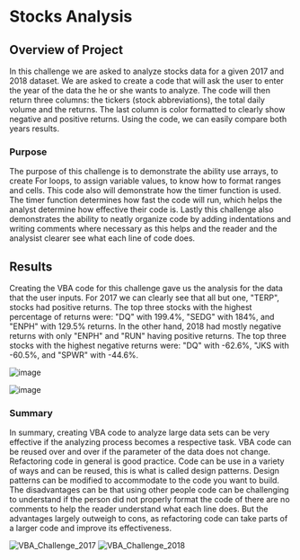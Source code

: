 # Stocks Analysis

## Overview of Project
In this challenge we are asked to analyze stocks data for a given 2017 and 2018 dataset. We are asked to create a code that will ask the user to enter the year of the data the he or she wants to analyze. The code will then return three columns: the tickers (stock abbreviations), the total daily volume and the returns. The last column is color formatted to clearly show negative and positive returns. Using the code, we can easily compare both years results.

### Purpose
The purpose of this challenge is to demonstrate the ability use arrays, to create For loops, to assign variable values, to know how to format ranges and cells. This code also will demonstrate how the timer function is used. The timer function determines how fast the code will run, which helps the analyst determine how effective their code is. Lastly this challenge also demonstrates the ability to neatly organize code by adding indentations and writing comments where necessary as this helps and the reader and the analysist clearer see what each line of code does. 

## Results
Creating the VBA code for this challenge gave us the analysis for the data that the user inputs. For 2017 we can clearly see that all but one, "TERP", stocks had positive returns.  The top three stocks with the highest percentage of returns were: "DQ" with 199.4%, "SEDG" with 184%, and "ENPH" with 129.5% returns. In the other hand, 2018 had mostly negative returns with only "ENPH" and "RUN" having positive returns. The top three stocks with the highest negative returns were: "DQ" with -62.6%, "JKS with -60.5%, and "SPWR" with -44.6%. 

![image](https://user-images.githubusercontent.com/95899763/149704572-5cd7c5ed-3d1d-4f45-849c-1106818e8402.png)

![image](https://user-images.githubusercontent.com/95899763/149704659-55c736da-ec80-4d5a-8a0b-cc0b65a46892.png)

### Summary
In summary, creating VBA code to analyze large data sets can be very effective if the analyzing process becomes a respective task. VBA code can be reused over and over if the parameter of the data does not change. Refactoring code in general is good practice. Code can be use in a variety of ways and can be reused, this is what is called design patterns. Design patterns can be modified to accommodate to the code you want to build. The disadvantages can be that using other people code can be challenging to understand if the person did not properly format the code of there are no comments to help the reader understand what each line does. But the advantages largely outweigh to cons, as refactoring code can take parts of a larger code and improve its effectiveness.

![VBA_Challenge_2017](https://user-images.githubusercontent.com/95899763/149704751-0a6d51d4-e020-4b0a-b3b2-7fbd29b0a34c.PNG)
![VBA_Challenge_2018](https://user-images.githubusercontent.com/95899763/149704759-1c063056-bf25-4e87-98a7-1f4d138d0696.PNG)
